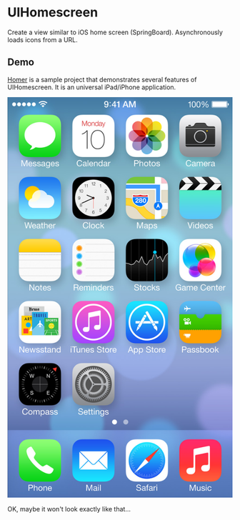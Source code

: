 UIHomescreen
============

Create a view similar to iOS home screen (SpringBoard). Asynchronously loads icons from a URL.

## Demo

[Homer](https://github.com/syasrebi/Homer) is a sample project that demonstrates several features of UIHomescreen. It is an universal iPad/iPhone application.

![Screenshot](UIHomescreen/screenshot.jpg)

OK, maybe it won't look exactly like that...